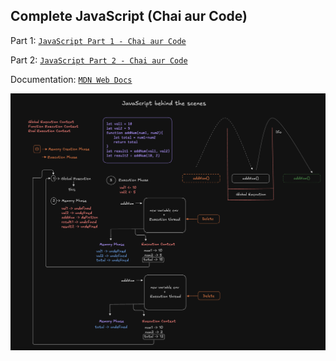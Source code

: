 ## Complete JavaScript (Chai aur Code)

Part 1: [`JavaScript Part 1 - Chai aur Code`](https://youtu.be/sscX432bMZo?si=QNTwxUS6AjrGyKub) 

Part 2: [`JavaScript Part 2 - Chai aur Code`](https://youtu.be/_TjtAyMkiTI?si=jgCeIdfUm1v9_LYs) 

Documentation: [`MDN Web Docs`](https://developer.mozilla.org/en-US/docs/Web/JavaScript)

![alt text](image-1.png)